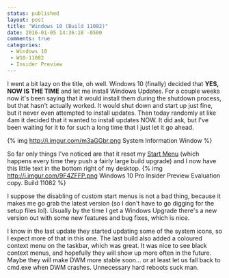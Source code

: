 ```yaml
---
status: published
layout: post
title: "Windows 10 (Build 11082)"
date: 2016-01-05 14:36:18 -0500
comments: true
categories:
 - Windows 10
 - W10-11082
 - Insider Preview
---
```


I went a bit lazy on the title, oh well. Windows 10 (finally) decided that **YES, NOW IS THE TIME** and let me install Windows Updates. For a couple weeks now it's been saying that it would install them during the shutdown process, but that hasn't actually worked. It would shut down and start up just fine, but it never even attempted to install updates. Then today randomly at like 4am it decided that it wanted to install updates NOW. It did ask, but I've been waiting for it to for such a long time that I just let it go ahead.
<!--more-->

{% img http://i.imgur.com/m3aGGbr.png System Information Window %}

So far only things I've noticed are that it reset my [Start Menu](http://startisback.com) (which happens every time they push a fairly large build upgrade) and I now have this little text in the bottom right of my desktop. {% img http://i.imgur.com/9F4ZFFP.png Windows 10 Pro Insider Preview Evaluation copy. Build 11082 %}

I suppose the disabling of custom start menus is not a bad thing, because it makes me go grab the latest version (so I don't have to go digging for the setup files lol). Usually by the time I get a Windows Upgrade there's a new version out with some new features and bug fixes, which is nice.

I know in the last update they started updating some of the system icons, so I expect more of that in this one. The last build also added a coloured context menu on the taskbar, which was great. It was nice to see black context menus, and hopefully they will show up more often in the future. Maybe they will make DWM more stable soon... or at least let us fall back to cmd.exe when DWM crashes. Unnecessary hard reboots suck man.

